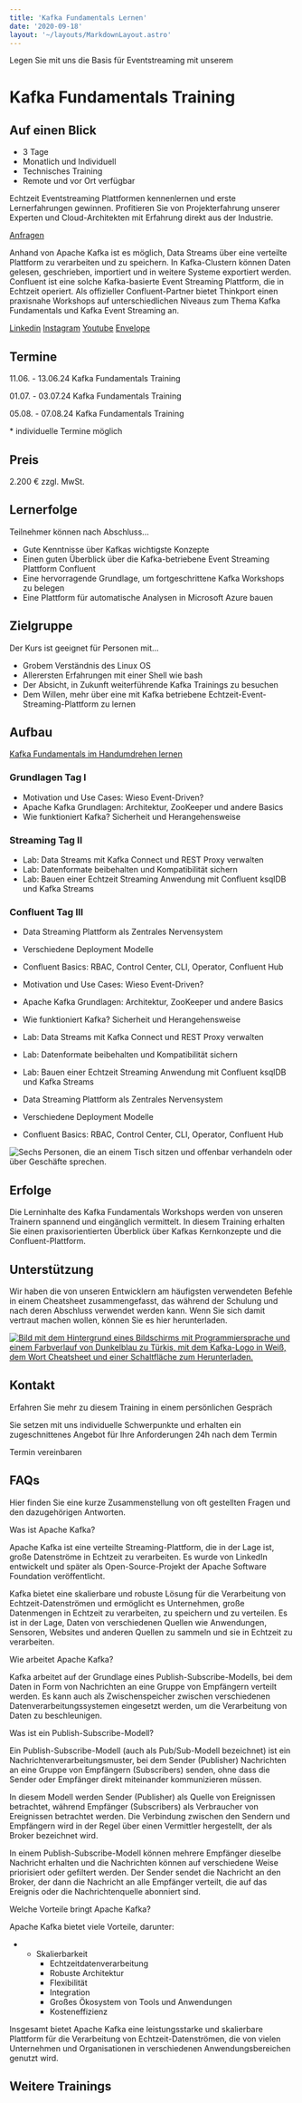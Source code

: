 ```yaml
---
title: 'Kafka Fundamentals Lernen'
date: '2020-09-18'
layout: '~/layouts/MarkdownLayout.astro'
---
```


Legen Sie mit uns die Basis für Eventstreaming mit unserem

# Kafka Fundamentals Training

## Auf einen Blick

- 3 Tage
- Monatlich und Individuell
- Technisches Training
- Remote und vor Ort verfügbar

Echtzeit Eventstreaming Plattformen kennenlernen und erste Lernerfahrungen gewinnen. Profitieren Sie von Projekterfahrung unserer Experten und Cloud-Architekten mit Erfahrung direkt aus der Industrie.

[Anfragen](#sec1)

Anhand von Apache Kafka ist es möglich, Data Streams über eine verteilte Plattform zu verarbeiten und zu speichern. In Kafka-Clustern können Daten gelesen, geschrieben, importiert und in weitere Systeme exportiert werden. Confluent ist eine solche Kafka-basierte Event Streaming Plattform, die in Echtzeit operiert. Als offizieller Confluent-Partner bietet Thinkport einen praxisnahe Workshops auf unterschiedlichen Niveaus zum Thema Kafka Fundamentals und Kafka Event Streaming an.

[](#linksection)[Linkedin](https://www.linkedin.com/company/11759873) [Instagram](https://www.instagram.com/thinkport/) [Youtube](https://www.youtube.com/channel/UCnke3WYRT6bxuMK2t4jw2qQ) [Envelope](mailto:tdrechsel@thinkport.digital)

## Termine

11.06. - 13.06.24 Kafka Fundamentals Training

01.07. - 03.07.24 Kafka Fundamentals Training

05.08. - 07.08.24 Kafka Fundamentals Training

\* individuelle Termine möglich

## Preis

2.200 € zzgl. MwSt.

## Lernerfolge

Teilnehmer können nach Abschluss...

- Gute Kenntnisse über Kafkas wichtigste Konzepte
- Einen guten Überblick über die Kafka-betriebene Event Streaming Plattform Confluent
- Eine hervorragende Grundlage, um fortgeschrittene Kafka Workshops zu belegen
- Eine Plattform für automatische Analysen in Microsoft Azure bauen

## Zielgruppe

Der Kurs ist geeignet für Personen mit...

- Grobem Verständnis des Linux OS
- Allerersten Erfahrungen mit einer Shell wie bash
- Der Absicht, in Zukunft weiterführende Kafka Trainings zu besuchen
- Dem Willen, mehr über eine mit Kafka betriebene Echtzeit-Event-Streaming-Plattform zu lernen

## Aufbau

[Kafka Fundamentals im Handumdrehen lernen](https://www.hashicorp.com/)

### Grundlagen Tag I

- Motivation und Use Cases: Wieso Event-Driven?
- Apache Kafka Grundlagen: Architektur, ZooKeeper und andere Basics
- Wie funktioniert Kafka? Sicherheit und Herangehensweise​

### Streaming Tag II

- Lab: Data Streams mit Kafka Connect und REST Proxy verwalten
- Lab: Datenformate beibehalten und Kompatibilität sichern​
- Lab: Bauen einer Echtzeit Streaming Anwendung mit Confluent ksqlDB und Kafka Streams

### Confluent Tag III

- Data Streaming Plattform als Zentrales Nervensystem​
- Verschiedene Deployment Modelle
- Confluent Basics: RBAC, Control Center, CLI, Operator, Confluent Hub

- Motivation und Use Cases: Wieso Event-Driven?
- Apache Kafka Grundlagen: Architektur, ZooKeeper und andere Basics
- Wie funktioniert Kafka? Sicherheit und Herangehensweise

- Lab: Data Streams mit Kafka Connect und REST Proxy verwalten
- Lab: Datenformate beibehalten und Kompatibilität sichern
- Lab: Bauen einer Echtzeit Streaming Anwendung mit Confluent ksqlDB und Kafka Streams

- Data Streaming Plattform als Zentrales Nervensystem
- Verschiedene Deployment Modelle
- Confluent Basics: RBAC, Control Center, CLI, Operator, Confluent Hub

![Sechs Personen, die an einem Tisch sitzen und offenbar verhandeln oder über Geschäfte sprechen.](images/DSC01530-1024x683.jpg)

## Erfolge

Die Lerninhalte des Kafka Fundamentals Workshops werden von unseren Trainern spannend und eingänglich vermittelt. In diesem Training erhalten Sie einen praxisorientierten Überblick über Kafkas Kernkonzepte und die Confluent-Plattform.

## Unterstützung

Wir haben die von unseren Entwicklern am häufigsten verwendeten Befehle in einem Cheatsheet zusammengefasst, das während der Schulung und nach deren Abschluss verwendet werden kann. Wenn Sie sich damit vertraut machen wollen, können Sie es hier herunterladen.

[![Bild mit dem Hintergrund eines Bildschirms mit Programmiersprache und einem Farbverlauf von Dunkelblau zu Türkis, mit dem Kafka-Logo in Weiß, dem Wort Cheatsheet und einer Schaltfläche zum Herunterladen.](images/kafka-1024x683.webp)](https://thinkport.digital/wp-content/uploads/2023/11/Kafka_Cheatsheet.pdf)

## Kontakt

Erfahren Sie mehr zu diesem Training in einem persönlichen Gespräch

Sie setzen mit uns individuelle Schwerpunkte und erhalten ein zugeschnittenes Angebot für Ihre Anforderungen 24h nach dem Termin

Termin vereinbaren

## FAQs

Hier finden Sie eine kurze Zusammenstellung von oft gestellten Fragen und den dazugehörigen Antworten.

Was ist Apache Kafka?

Apache Kafka ist eine verteilte Streaming-Plattform, die in der Lage ist, große Datenströme in Echtzeit zu verarbeiten. Es wurde von LinkedIn entwickelt und später als Open-Source-Projekt der Apache Software Foundation veröffentlicht.

Kafka bietet eine skalierbare und robuste Lösung für die Verarbeitung von Echtzeit-Datenströmen und ermöglicht es Unternehmen, große Datenmengen in Echtzeit zu verarbeiten, zu speichern und zu verteilen. Es ist in der Lage, Daten von verschiedenen Quellen wie Anwendungen, Sensoren, Websites und anderen Quellen zu sammeln und sie in Echtzeit zu verarbeiten.

Wie arbeitet Apache Kafka?

Kafka arbeitet auf der Grundlage eines Publish-Subscribe-Modells, bei dem Daten in Form von Nachrichten an eine Gruppe von Empfängern verteilt werden. Es kann auch als Zwischenspeicher zwischen verschiedenen Datenverarbeitungssystemen eingesetzt werden, um die Verarbeitung von Daten zu beschleunigen.

Was ist ein Publish-Subscribe-Modell?

Ein Publish-Subscribe-Modell (auch als Pub/Sub-Modell bezeichnet) ist ein Nachrichtenverarbeitungsmuster, bei dem Sender (Publisher) Nachrichten an eine Gruppe von Empfängern (Subscribers) senden, ohne dass die Sender oder Empfänger direkt miteinander kommunizieren müssen.

In diesem Modell werden Sender (Publisher) als Quelle von Ereignissen betrachtet, während Empfänger (Subscribers) als Verbraucher von Ereignissen betrachtet werden. Die Verbindung zwischen den Sendern und Empfängern wird in der Regel über einen Vermittler hergestellt, der als Broker bezeichnet wird.

In einem Publish-Subscribe-Modell können mehrere Empfänger dieselbe Nachricht erhalten und die Nachrichten können auf verschiedene Weise priorisiert oder gefiltert werden. Der Sender sendet die Nachricht an den Broker, der dann die Nachricht an alle Empfänger verteilt, die auf das Ereignis oder die Nachrichtenquelle abonniert sind.

Welche Vorteile bringt Apache Kafka?

Apache Kafka bietet viele Vorteile, darunter:

- - Skalierbarkeit
    - Echtzeitdatenverarbeitung
    - Robuste Architektur
    - Flexibilität
    - Integration
    - Großes Ökosystem von Tools und Anwendungen
    - Kosteneffizienz

Insgesamt bietet Apache Kafka eine leistungsstarke und skalierbare Plattform für die Verarbeitung von Echtzeit-Datenströmen, die von vielen Unternehmen und Organisationen in verschiedenen Anwendungsbereichen genutzt wird.

## Weitere Trainings
